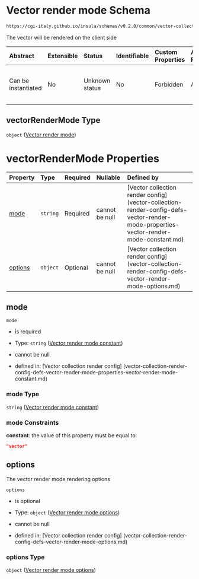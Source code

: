 # Vector render mode Schema

```txt
https://cgi-italy.github.io/insula/schemas/v0.2.0/common/vector-collection-render-config.schema.json#/$defs/vectorRenderMode
```

The vector will be rendered on the client side

| Abstract            | Extensible | Status         | Identifiable | Custom Properties | Additional Properties | Access Restrictions | Defined In                                                                                                                         |
| :------------------ | :--------- | :------------- | :----------- | :---------------- | :-------------------- | :------------------ | :--------------------------------------------------------------------------------------------------------------------------------- |
| Can be instantiated | No         | Unknown status | No           | Forbidden         | Allowed               | none                | [vector-collection-render-config.schema.json\*] (schemas/common/vector-collection-render-config.schema.json) |

## vectorRenderMode Type

`object` ([Vector render mode](vector-collection-render-config-defs-vector-render-mode.md))

# vectorRenderMode Properties

| Property            | Type     | Required | Nullable       | Defined by                                                                                                                                                                                                                                                                          |
| :------------------ | :------- | :------- | :------------- | :---------------------------------------------------------------------------------------------------------------------------------------------------------------------------------------------------------------------------------------------------------------------------------- |
| [mode](#mode)       | `string` | Required | cannot be null | [Vector collection render config] (vector-collection-render-config-defs-vector-render-mode-properties-vector-render-mode-constant.md) |
| [options](#options) | `object` | Optional | cannot be null | [Vector collection render config] (vector-collection-render-config-defs-vector-render-mode-options.md)                             |

## mode



`mode`

* is required

* Type: `string` ([Vector render mode constant](vector-collection-render-config-defs-vector-render-mode-properties-vector-render-mode-constant.md))

* cannot be null

* defined in: [Vector collection render config] (vector-collection-render-config-defs-vector-render-mode-properties-vector-render-mode-constant.md)

### mode Type

`string` ([Vector render mode constant](vector-collection-render-config-defs-vector-render-mode-properties-vector-render-mode-constant.md))

### mode Constraints

**constant**: the value of this property must be equal to:

```json
"vector"
```

## options

The vector render mode rendering options

`options`

* is optional

* Type: `object` ([Vector render mode options](vector-collection-render-config-defs-vector-render-mode-options.md))

* cannot be null

* defined in: [Vector collection render config] (vector-collection-render-config-defs-vector-render-mode-options.md)

### options Type

`object` ([Vector render mode options](vector-collection-render-config-defs-vector-render-mode-options.md))
